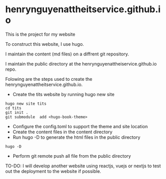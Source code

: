 # henrynguyenattheitservice.github.io
This is the project for my website

To construct this website, I use hugo.

I maintain the content (md files) on a diffrent git repository.

I maintain the public directory at the henrynguyenattheiservice.github.io repo.

Folowing are the steps used to create the henrynguyenattheitservice.github.io.

- Create the tits website by running hugo new site <tits>
```
hugo new site tits
cd tits
git init .
git submodule  add <hugo-book-theme>
```
- Configure the config.toml to support the theme and site location
- Create the content files in the content directory
- Run hugo -D to generate the html files in the public directory
```
hugo -D
```
- Perform git remote push all file from the public directory


TO-DO:
I will develop another website using reactjs, vuejs or nextjs to test out the deployment to the website if possible.

